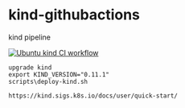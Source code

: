 # kind-githubactions
kind  pipeline 

[![Ubuntu kind CI workflow](https://github.com/githubfoam/kind-githubactions/actions/workflows/ubuntu-kind-workflow.yml/badge.svg?branch=main)](https://github.com/githubfoam/kind-githubactions/actions/workflows/ubuntu-kind-workflow.yml)  


~~~~
upgrade kind
export KIND_VERSION="0.11.1"
scripts\deploy-kind.sh

https://kind.sigs.k8s.io/docs/user/quick-start/
~~~~